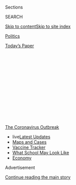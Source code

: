 <div id="app">

<div>

<div>

<div>

<div class="NYTAppHideMasthead css-1q2w90k e1suatyy0">

<div class="section css-ui9rw0 e1suatyy2">

<div class="css-eph4ug er09x8g0">

<div class="css-6n7j50">

</div>

<span class="css-1dv1kvn">Sections</span>

<div class="css-10488qs">

<span class="css-1dv1kvn">SEARCH</span>

</div>

[Skip to content](#site-content)[Skip to site
index](#site-index)

</div>

<div id="masthead-section-label" class="css-1wr3we4 eaxe0e00">

[Politics](https://www.nytimes.com/section/politics)

</div>

<div class="css-10698na e1huz5gh0">

</div>

</div>

<div id="masthead-bar-one" class="section hasLinks css-15hmgas e1csuq9d3">

<div class="css-uqyvli e1csuq9d0">

</div>

<div class="css-1uqjmks e1csuq9d1">

</div>

<div class="css-9e9ivx">

[](https://myaccount.nytimes.com/auth/login?response_type=cookie&client_id=vi)

</div>

<div class="css-1bvtpon e1csuq9d2">

[Today’s
Paper](https://www.nytimes.com/section/todayspaper)

</div>

</div>

</div>

</div>

<div data-aria-hidden="false">

<div id="site-content" data-role="main">

<div>

<div class="css-1aor85t" style="opacity:0.000000001;z-index:-1;visibility:hidden">

<div class="css-1hqnpie">

<div class="css-epjblv">

<span class="css-17xtcya">[Politics](/section/politics)</span><span class="css-x15j1o">|</span><span class="css-fwqvlz">Trump
Administration Strips C.D.C. of Control of Coronavirus
Data</span>

</div>

<div class="css-k008qs">

<div class="css-1iwv8en">

<span class="css-18z7m18"></span>

<div>

</div>

</div>

<span class="css-1n6z4y">https://nyti.ms/309Xtsi</span>

<div class="css-1705lsu">

<div class="css-4xjgmj">

<div class="css-4skfbu" data-role="toolbar" data-aria-label="Social Media Share buttons, Save button, and Comments Panel with current comment count" data-testid="share-tools">

  - 
  - 
  - 
  - 
    
    <div class="css-6n7j50">
    
    </div>

  - 

</div>

</div>

</div>

</div>

</div>

</div>

<div id="NYT_TOP_BANNER_REGION" class="css-13pd83m">

<div>

<div id="styln-prism-menu-1592847958612" class="section interactive-content interactive-size-medium css-1edisqu">

<div class="css-17ih8de interactive-body">

<div id="scroll-container" class="css-1gj85ro">

[<span class="styln-title-wrap"><span class="css-1pje3qr">The
Coronavirus</span><span class="css-1pje3qr">
Outbreak</span></span>](https://www.nytimes.com/news-event/coronavirus?action=click&pgtype=Article&state=default&region=TOP_BANNER&context=storylines_menu)

  - <span class="css-kqxiym" data-emphasize="true">live</span>[Latest
    Updates](https://www.nytimes.com/2020/08/01/world/coronavirus-covid-19.html?action=click&pgtype=Article&state=default&region=TOP_BANNER&context=storylines_menu)
  - [Maps and
    Cases](https://www.nytimes.com/interactive/2020/us/coronavirus-us-cases.html?action=click&pgtype=Article&state=default&region=TOP_BANNER&context=storylines_menu)
  - [Vaccine
    Tracker](https://www.nytimes.com/interactive/2020/science/coronavirus-vaccine-tracker.html?action=click&pgtype=Article&state=default&region=TOP_BANNER&context=storylines_menu)
  - [What School May Look
    Like](https://www.nytimes.com/interactive/2020/07/29/us/schools-reopening-coronavirus.html?action=click&pgtype=Article&state=default&region=TOP_BANNER&context=storylines_menu)
  - [Economy](https://www.nytimes.com/live/2020/07/31/business/stock-market-today-coronavirus?action=click&pgtype=Article&state=default&region=TOP_BANNER&context=storylines_menu)

</div>

</div>

</div>

</div>

</div>

<div id="top-wrapper" class="css-1sy8kpn">

<div id="top-slug" class="css-l9onyx">

Advertisement

</div>

[Continue reading the main
story](#after-top)

<div class="ad top-wrapper" style="text-align:center;height:100%;display:block;min-height:250px">

<div id="top" class="place-ad" data-position="top" data-size-key="top">

</div>

</div>

<div id="after-top">

</div>

</div>

<div>

<div id="sponsor-wrapper" class="css-1hyfx7x">

<div id="sponsor-slug" class="css-19vbshk">

Supported by

</div>

[Continue reading the main
story](#after-sponsor)

<div id="sponsor" class="ad sponsor-wrapper" style="text-align:center;height:100%;display:block">

</div>

<div id="after-sponsor">

</div>

</div>

<div class="css-186x18t">

</div>

<div class="css-1vkm6nb ehdk2mb0">

# Trump Administration Strips C.D.C. of Control of Coronavirus Data

</div>

Hospitals have been ordered to bypass the Centers for Disease Control
and Prevention and send all patient information to a central database in
Washington, raising questions about transparency.

<div class="css-79elbk" data-testid="photoviewer-wrapper">

<div class="css-z3e15g" data-testid="photoviewer-wrapper-hidden">

</div>

<div class="css-1a48zt4 ehw59r15" data-testid="photoviewer-children">

![<span class="css-16f3y1r e13ogyst0" data-aria-hidden="true">A
scientist at Houston Methodist Hospital last month preparing patient
samples to be tested for the
coronavirus.</span><span class="css-cnj6d5 e1z0qqy90" itemprop="copyrightHolder"><span class="css-1ly73wi e1tej78p0">Credit...</span><span><span>Erin
Schaff/The New York
Times</span></span></span>](https://static01.nyt.com/images/2020/07/14/us/politics/14dc-virus-data/merlin_174009087_d81a3118-690c-4a62-9d54-a7d9cee2a6da-articleLarge.jpg?quality=75&auto=webp&disable=upscale)

</div>

</div>

<div class="css-18e8msd">

<div class="css-vp77d3 epjyd6m0">

<div class="css-hus3qt ey68jwv0" data-aria-hidden="true">

[![Sheryl Gay
Stolberg](https://static01.nyt.com/images/2018/11/26/multimedia/author-sheryl-gay-stolberg/author-sheryl-gay-stolberg-thumbLarge.png
"Sheryl Gay Stolberg")](https://www.nytimes.com/by/sheryl-gay-stolberg)

</div>

<div class="css-1baulvz">

By [<span class="css-1baulvz last-byline" itemprop="name">Sheryl Gay
Stolberg</span>](https://www.nytimes.com/by/sheryl-gay-stolberg)

</div>

</div>

  - 
    
    <div class="css-ld3wwf e16638kd2">
    
    July 14,
    2020
    
    </div>

  - 
    
    <div class="css-4xjgmj">
    
    <div class="css-d8bdto" data-role="toolbar" data-aria-label="Social Media Share buttons, Save button, and Comments Panel with current comment count" data-testid="share-tools">
    
      - 
      - 
      - 
      - 
        
        <div class="css-6n7j50">
        
        </div>
    
      - 
    
    </div>
    
    </div>

</div>

</div>

<div class="section meteredContent css-1r7ky0e" name="articleBody" itemprop="articleBody">

<div class="css-1fanzo5 StoryBodyCompanionColumn">

<div class="css-53u6y8">

WASHINGTON — The Trump administration has ordered hospitals to bypass
the Centers for Disease Control and Prevention and send all Covid-19
patient information to a central database in Washington beginning on
Wednesday. The move has alarmed health experts who fear the data will be
politicized or withheld from the public.

The new instructions were posted recently in a [little-noticed
document](https://www.hhs.gov/sites/default/files/covid-19-faqs-hospitals-hospital-laboratory-acute-care-facility-data-reporting.pdf)
on the Department of Health and Human Services website. From now on, the
department — not the C.D.C. — will collect daily reports about the
patients that each hospital is treating, the number of available beds
and ventilators, and other information vital to tracking the pandemic.

Officials say the change will streamline data gathering and assist the
[White House coronavirus task
force](https://www.nytimes.com/2020/07/18/us/politics/trump-coronavirus-response-failure-leadership.html)
in allocating scarce supplies like personal protective gear and
[remdesivir](https://www.nytimes.com/2020/06/29/health/coronavirus-remdesivir-gilead.html),
the first drug shown to be effective against the virus. But the Health
and Human Services database that will receive new information is not
open to the public, which could affect the work of scores of
researchers, modelers and health officials who rely on [C.D.C.
data](https://www.cdc.gov/nhsn/covid19/report-patient-impact.html)to
make projections and crucial decisions.

“Historically, C.D.C. has been the place where public health data has
been sent, and this raises questions about not just access for
researchers but access for reporters, access for the public to try to
better understand what is happening with the outbreak," said Jen Kates,
the director of global health and H.I.V. policy with the nonpartisan
Kaiser Family Foundation.

</div>

</div>

<div class="css-1fanzo5 StoryBodyCompanionColumn">

<div class="css-53u6y8">

“How will the data be protected?” she asked. “Will there be
transparency, will there be access, and what is the role of the C.D.C.
in understanding the data?”

News of the change came as a shock at the
[C.D.C](https://www.nytimes.com/2020/07/24/health/cdc-schools-coronavirus.html).,
according to two officials who spoke on the condition of anonymity
because they were not authorized to discuss the matter. Michael R.
Caputo, a Health and Human Services spokesman, called the C.D.C.’s
system inadequate and said the two systems would be linked. The C.D.C.
would continue to make data public, he said.

“Today, the C.D.C. still has at least a week lag in reporting hospital
data,” Mr. Caputo said. “America requires it in real time. The new,
faster and complete data system is what our nation needs to defeat the
coronavirus, and the C.D.C., an operating division of H.H.S., will
certainly participate in this streamlined all-of-government response.
They will simply no longer control
it.”

<div id="NYT_MAIN_CONTENT_1_REGION" class="css-9tf9ac">

<div>

<div id="styln-covid-updates-world" class="section interactive-content interactive-size-medium css-1ftcdic">

<div class="css-17ih8de interactive-body">

<div id="styln-briefing-block" data-asset-id="QXJ0aWNsZTpueXQ6Ly9hcnRpY2xlLzhiMjRmNTQ0LWVhMmUtNTlmNC1hMDZiLTM0YWI3YTlmN2E4YQ==">

<div class="briefing-block-header-section">

# [Latest Updates: Global Coronavirus Outbreak](https://www.nytimes.com/2020/08/01/world/coronavirus-covid-19.html?action=click&pgtype=Article&state=default&region=MAIN_CONTENT_1&context=storylines_live_updates)

<div class="briefing-block-ts">

Updated 2020-08-02T07:42:09.613Z

</div>

</div>

  - [The U.S. reels as July cases more than double the total of any
    other
    month.](https://www.nytimes.com/2020/08/01/world/coronavirus-covid-19.html?action=click&pgtype=Article&state=default&region=MAIN_CONTENT_1&context=storylines_live_updates#link-34047410)
  - [Top U.S. officials work to break an impasse over the federal
    jobless
    benefit.](https://www.nytimes.com/2020/08/01/world/coronavirus-covid-19.html?action=click&pgtype=Article&state=default&region=MAIN_CONTENT_1&context=storylines_live_updates#link-780ec966)
  - [Its outbreak untamed, Melbourne goes into even greater
    lockdown.](https://www.nytimes.com/2020/08/01/world/coronavirus-covid-19.html?action=click&pgtype=Article&state=default&region=MAIN_CONTENT_1&context=storylines_live_updates#link-2bc8948)

<div class="briefing-block-footer">

<div class="briefing-block-footer-meta">

[See more
updates](https://www.nytimes.com/2020/08/01/world/coronavirus-covid-19.html?action=click&pgtype=Article&state=default&region=MAIN_CONTENT_1&context=storylines_live_updates)

</div>

<div class="briefing-block-briefinglinks">

<span>More live coverage:</span>
[Markets](https://www.nytimes.com/live/2020/07/31/business/stock-market-today-coronavirus?action=click&pgtype=Article&state=default&region=MAIN_CONTENT_1&context=storylines_live_updates)

</div>

</div>

</div>

</div>

</div>

</div>

</div>

But the instructions to hospitals in the department guidance are
explicit and underscored: “As of July 15, 2020, hospitals should no
longer report the Covid-19 information in this document to the National
Healthcare Safety Network site,” the C.D.C.’s system for gathering data
from more than 25,000 medical centers around the country.

Public health experts have long expressed concerns that the Trump
administration is politicizing science and undermining its health
experts, in particular the C.D.C.; four of the agency’s former
directors, spanning both Republican and Democratic administrations, said
as much in an [opinion
piece](https://www.washingtonpost.com/outlook/2020/07/14/cdc-directors-trump-politics/)
published Tuesday in The Washington Post. The data collection shift
reinforced those fears.

</div>

</div>

<div class="css-1fanzo5 StoryBodyCompanionColumn">

<div class="css-53u6y8">

“Centralizing control of all data under the umbrella of an inherently
political apparatus is dangerous and breeds distrust,” said Dr. Nicole
Lurie, who served as assistant secretary for preparedness and response
under former President Barack Obama. “It appears to cut off the ability
of agencies like C.D.C. to do its basic job.”

The shift grew out of a tense conference call several weeks ago between
hospital executives and Dr. Deborah L. Birx, the White House coronavirus
response coordinator. After Dr. Birx said hospitals were not adequately
reporting their data, she convened a working group of government and
hospital officials who devised the new plan, according to Dr. Janis
Orlowski, the chief health care officer of the Association of American
Medical Colleges, who participated in the group’s meetings.

While she said she understood Dr. Lurie’s concern, Dr. Orlowski said the
administration had pledged in “a verbal discussion” to make the data
public — or at least give hospitals access to it.

“We are comfortable with that as long as they continue to work with us,
as long as they continue to make the information public, and as long as
we’re able to continue to advise them and look at the data,” she said,
calling the switch “a sincere effort to streamline and improve data
collection.’’

The change exposes the vast gaps in the government’s ability to collect
and manage health data — an antiquated system at best, experts say. The
C.D.C. has been collecting coronavirus data through its [National
Healthcare Safety Network](https://www.cdc.gov/nhsn/index.html), which
was expanded at the outset of the pandemic to track hospital capacity
and patient information specific to Covid-19.

In its new guidance, Health and Human Services said that going forward,
hospitals should report detailed information on a daily basis directly
to the new centralized system, which is managed by TeleTracking, a
health data firm with headquarters in Pittsburgh. However, if hospitals
were already reporting such information to their states, they could
continue to do so if they received a written release saying the state
would handle reporting.

Senator Patty Murray of Washington, the top Democrat on the Senate
health committee, has [raised
questions](https://www.help.senate.gov/ranking/newsroom/press/murray-demands-answers-regarding-non-competitive-multimillion-dollar-contract-for-duplicative-health-data-system-)
about the TeleTracking contract, calling it a “noncompetitive,
multimillion-dollar contract” for a “duplicative health data system.”

</div>

</div>

<div class="css-1fanzo5 StoryBodyCompanionColumn">

<div class="css-53u6y8">

Both the C.D.C. network and the TeleTracking system set up by Health and
Human Services rely on so-called push data, meaning hospital employees
must manually enter data, rather than the government tapping into an
electronic system to obtain the information.

“The whole thing needs to be scrapped and started anew,” said Dr. Dan
Hanfling, an expert in medical and disaster preparedness and a vice
president at In-Q-Tel, a nonprofit strategic investment firm focused on
national security. “It is laughable that this administration can’t find
the wherewithal to bring 21st-century technologies in data management to
the fight.”

Dr. Hanfling and others agree that information does need to be
centralized, but they disagree on how that should happen. Dr. Hanfling
called for a new “national data coordination center” that would be used
for “forecasting, identifying, detecting, tracking and reporting on
emerging
diseases.”

<div id="NYT_MAIN_CONTENT_3_REGION" class="css-9tf9ac">

<div>

<div id="styln-prism-freeform-1594220623585" class="section interactive-content interactive-size-medium css-1ftcdic">

<div class="css-17ih8de interactive-body">

<div id="prism-freeform-block-62021" class="css-19mumt8" data-role="complementary" data-storyline="The Coronavirus Outbreak" data-truncated="true" tabindex="0">

<div class="css-a8d9oz">

<div class="css-eb027h">

[](https://www.nytimes.com/news-event/coronavirus?action=click&pgtype=Article&state=default&region=MAIN_CONTENT_3&context=storylines_faq)

### The Coronavirus Outbreak ›

#### Frequently Asked Questions

Updated July 27, 2020

  - #### Should I refinance my mortgage?
    
      - [It could be a good
        idea,](https://www.nytimes.com/article/coronavirus-money-unemployment.html?action=click&pgtype=Article&state=default&region=MAIN_CONTENT_3&context=storylines_faq)
        because mortgage rates have [never been
        lower.](https://www.nytimes.com/2020/07/16/business/mortgage-rates-below-3-percent.html?action=click&pgtype=Article&state=default&region=MAIN_CONTENT_3&context=storylines_faq)
        Refinancing requests have pushed mortgage applications to some
        of the highest levels since 2008, so be prepared to get in line.
        But defaults are also up, so if you’re thinking about buying a
        home, be aware that some lenders have tightened their standards.

  - #### What is school going to look like in September?
    
      - It is unlikely that many schools will return to a normal
        schedule this fall, requiring the grind of [online
        learning](https://www.nytimes.com/2020/06/05/us/coronavirus-education-lost-learning.html?action=click&pgtype=Article&state=default&region=MAIN_CONTENT_3&context=storylines_faq),
        [makeshift child
        care](https://www.nytimes.com/2020/05/29/us/coronavirus-child-care-centers.html?action=click&pgtype=Article&state=default&region=MAIN_CONTENT_3&context=storylines_faq)
        and [stunted
        workdays](https://www.nytimes.com/2020/06/03/business/economy/coronavirus-working-women.html?action=click&pgtype=Article&state=default&region=MAIN_CONTENT_3&context=storylines_faq)
        to continue. California’s two largest public school districts —
        Los Angeles and San Diego — said on July 13, that [instruction
        will be remote-only in the
        fall](https://www.nytimes.com/2020/07/13/us/lausd-san-diego-school-reopening.html?action=click&pgtype=Article&state=default&region=MAIN_CONTENT_3&context=storylines_faq),
        citing concerns that surging coronavirus infections in their
        areas pose too dire a risk for students and teachers. Together,
        the two districts enroll some 825,000 students. They are the
        largest in the country so far to abandon plans for even a
        partial physical return to classrooms when they reopen in
        August. For other districts, the solution won’t be an
        all-or-nothing approach. [Many
        systems](https://bioethics.jhu.edu/research-and-outreach/projects/eschool-initiative/school-policy-tracker/),
        including the nation’s largest, New York City, are devising
        [hybrid
        plans](https://www.nytimes.com/2020/06/26/us/coronavirus-schools-reopen-fall.html?action=click&pgtype=Article&state=default&region=MAIN_CONTENT_3&context=storylines_faq)
        that involve spending some days in classrooms and other days
        online. There’s no national policy on this yet, so check with
        your municipal school system regularly to see what is happening
        in your community.

  - #### Is the coronavirus airborne?
    
      - The coronavirus [can stay aloft for hours in tiny droplets in
        stagnant
        air](https://www.nytimes.com/2020/07/04/health/239-experts-with-one-big-claim-the-coronavirus-is-airborne.html?action=click&pgtype=Article&state=default&region=MAIN_CONTENT_3&context=storylines_faq),
        infecting people as they inhale, mounting scientific evidence
        suggests. This risk is highest in crowded indoor spaces with
        poor ventilation, and may help explain super-spreading events
        reported in meatpacking plants, churches and restaurants. [It’s
        unclear how often the virus is
        spread](https://www.nytimes.com/2020/07/06/health/coronavirus-airborne-aerosols.html?action=click&pgtype=Article&state=default&region=MAIN_CONTENT_3&context=storylines_faq)
        via these tiny droplets, or aerosols, compared with larger
        droplets that are expelled when a sick person coughs or sneezes,
        or transmitted through contact with contaminated surfaces, said
        Linsey Marr, an aerosol expert at Virginia Tech. Aerosols are
        released even when a person without symptoms exhales, talks or
        sings, according to Dr. Marr and more than 200 other experts,
        who [have outlined the evidence in an open letter to the World
        Health
        Organization](https://academic.oup.com/cid/article/doi/10.1093/cid/ciaa939/5867798).

  - #### What are the symptoms of coronavirus?
    
      - Common symptoms [include fever, a dry cough, fatigue and
        difficulty breathing or shortness of
        breath.](https://www.nytimes.com/article/symptoms-coronavirus.html?action=click&pgtype=Article&state=default&region=MAIN_CONTENT_3&context=storylines_faq)
        Some of these symptoms overlap with those of the flu, making
        detection difficult, but runny noses and stuffy sinuses are less
        common. [The C.D.C. has
        also](https://www.nytimes.com/2020/04/27/health/coronavirus-symptoms-cdc.html?action=click&pgtype=Article&state=default&region=MAIN_CONTENT_3&context=storylines_faq)
        added chills, muscle pain, sore throat, headache and a new loss
        of the sense of taste or smell as symptoms to look out for. Most
        people fall ill five to seven days after exposure, but symptoms
        may appear in as few as two days or as many as 14 days.

  - #### Does asymptomatic transmission of Covid-19 happen?
    
      - So far, the evidence seems to show it does. A widely cited
        [paper](https://www.nature.com/articles/s41591-020-0869-5)
        published in April suggests that people are most infectious
        about two days before the onset of coronavirus symptoms and
        estimated that 44 percent of new infections were a result of
        transmission from people who were not yet showing symptoms.
        Recently, a top expert at the World Health Organization stated
        that transmission of the coronavirus by people who did not have
        symptoms was “very rare,” [but she later walked back that
        statement.](https://www.nytimes.com/2020/06/09/world/coronavirus-updates.html?action=click&pgtype=Article&state=default&region=MAIN_CONTENT_3&context=storylines_faq#link-1f302e21)

<div id="styln-survey-component-62021" class="styln-survey-component" data-surveyname="faq" data-surveystoryline="coronavirus">

</div>

</div>

<div class="css-6mllg9">

</div>

<div class="css-pmm6ed">

<span class="css-5gimkt"></span>

</div>

</div>

</div>

</div>

</div>

</div>

</div>

Representative Donna E. Shalala of Florida, who served as health
secretary under former President Bill Clinton, said the C.D.C. was the
proper agency to gather health data. If there were flaws in the C.D.C.’s
systems, she said, they should be fixed.

“Only the C.D.C. has the expertise to collect data,” Ms. Shalala said.
“I think any move to take responsibility away from the people who have
the expertise is politicizing.”

Hospitals say the previous reporting requirements were cumbersome,
partly because they frequently changed.

“It has been an administrative hassle and confusing to constantly be
shifting gears on reporting while hospitals are on the front lines
during a pandemic,” Carrie Williams, a spokeswoman for the Texas
Hospital Association, wrote in an email.

</div>

</div>

<div class="css-1fanzo5 StoryBodyCompanionColumn">

<div class="css-53u6y8">

At Rush University Medical Center in Chicago as the pandemic raged, the
hospital had four full-time employees reporting coronavirus data to four
different agencies, said Dr. Bala N. Hota, the hospital’s chief
analytics officer. Rush collected more than 100 different measures, some
of which determined how much money it would receive under different
federal programs.

But while Dr. Hota said he supported streamlining the process and the
involvement of state and local agencies in reporting, he was also
concerned that months into the pandemic, the United States still did not
have an established system of collecting the kind of information it
needed to seamlessly move patients from a full hospital to one with
available beds.

“The C.D.C. is the right agency to be at the forefront of collecting the
data,” Dr. Hota said.

The C.D.C. has been criticized for its data collection, however. In May,
the agency
[acknowledged](https://www.nytimes.com/2020/05/22/us/politics/coronavirus-tests-cdc.html)
that in tracking the spread of the virus, it had been combining tests
that detect active infection with those that detect recovery from
Covid-19. That system muddied the picture of the pandemic but raised the
percentage of Americans tested as President Trump was boasting about the
number of tests the United States was conducting.

Similar complaints about coronavirus data have bubbled up around the
country.

In Florida, a former data manager for the Health Department [accused one
of her
superiors](https://www.tampabay.com/news/health/2020/05/22/ousted-manager-was-told-to-manipulate-covid-19-data-before-states-re-opening-she-says/)
of directing her to “manipulate” data used in the state’s plan to lift
stay-at-home orders this spring. Ms. Shalala said the mayor of
Miami-Dade County “was so concerned about the state data that he has the
hospitals reporting their data directly to him as well.”

And Arizona ended its partnership with a university modeling team whose
projections showed a rising caseload, prompting pushback from Will
Humble, the executive director of the Arizona Public Health Association
and a former director of the state’s Health Services Department.

“Trust and accountability and transparency — all three go together,” Mr.
Humble said. Of the federal government’s new system, he said: “They’d
better keep it transparent, or else people are going to think that it
was an ulterior motive.”

Reed Abelson contributed reporting from New York.

</div>

</div>

<div>

</div>

</div>

<div>

</div>

<div>

</div>

<div>

</div>

<div>

<div id="bottom-wrapper" class="css-1ede5it">

<div id="bottom-slug" class="css-l9onyx">

Advertisement

</div>

[Continue reading the main
story](#after-bottom)

<div id="bottom" class="ad bottom-wrapper" style="text-align:center;height:100%;display:block;min-height:90px">

</div>

<div id="after-bottom">

</div>

</div>

</div>

</div>

</div>

## Site Index

<div>

</div>

## Site Information Navigation

  - [© <span>2020</span> <span>The New York Times
    Company</span>](https://help.nytimes.com/hc/en-us/articles/115014792127-Copyright-notice)

<!-- end list -->

  - [NYTCo](https://www.nytco.com/)
  - [Contact
    Us](https://help.nytimes.com/hc/en-us/articles/115015385887-Contact-Us)
  - [Work with us](https://www.nytco.com/careers/)
  - [Advertise](https://nytmediakit.com/)
  - [T Brand Studio](http://www.tbrandstudio.com/)
  - [Your Ad
    Choices](https://www.nytimes.com/privacy/cookie-policy#how-do-i-manage-trackers)
  - [Privacy](https://www.nytimes.com/privacy)
  - [Terms of
    Service](https://help.nytimes.com/hc/en-us/articles/115014893428-Terms-of-service)
  - [Terms of
    Sale](https://help.nytimes.com/hc/en-us/articles/115014893968-Terms-of-sale)
  - [Site
    Map](https://spiderbites.nytimes.com)
  - [Help](https://help.nytimes.com/hc/en-us)
  - [Subscriptions](https://www.nytimes.com/subscription?campaignId=37WXW)

</div>

</div>

</div>

</div>
